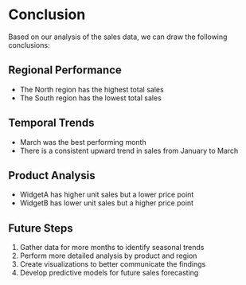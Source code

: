 # Conclusion

Based on our analysis of the sales data, we can draw the following conclusions:

## Regional Performance

- The North region has the highest total sales
- The South region has the lowest total sales

## Temporal Trends

- March was the best performing month
- There is a consistent upward trend in sales from January to March

## Product Analysis

- WidgetA has higher unit sales but a lower price point
- WidgetB has lower unit sales but a higher price point

## Future Steps

1. Gather data for more months to identify seasonal trends
2. Perform more detailed analysis by product and region
3. Create visualizations to better communicate the findings
4. Develop predictive models for future sales forecasting
